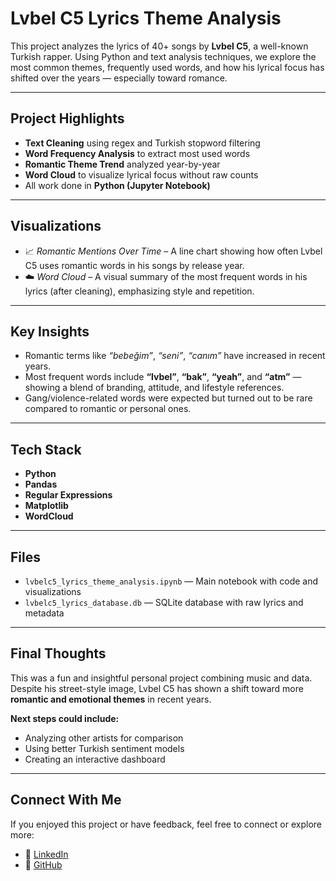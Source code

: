 # Lvbel C5 Lyrics Theme Analysis

This project analyzes the lyrics of 40+ songs by **Lvbel C5**, a well-known Turkish rapper. Using Python and text analysis techniques, we explore the most common themes, frequently used words, and how his lyrical focus has shifted over the years — especially toward romance.

---

## Project Highlights

- **Text Cleaning** using regex and Turkish stopword filtering  
- **Word Frequency Analysis** to extract most used words  
- **Romantic Theme Trend** analyzed year-by-year  
- **Word Cloud** to visualize lyrical focus without raw counts  
- All work done in **Python (Jupyter Notebook)**

---

## Visualizations

- 📈 *Romantic Mentions Over Time* – A line chart showing how often Lvbel C5 uses romantic words in his songs by release year.
- ☁️ *Word Cloud* – A visual summary of the most frequent words in his lyrics (after cleaning), emphasizing style and repetition.

---

## Key Insights

- Romantic terms like *“bebeğim”*, *“seni”*, *“canım”* have increased in recent years.
- Most frequent words include **“lvbel”**, **“bak”**, **“yeah”**, and **“atm”** — showing a blend of branding, attitude, and lifestyle references.
- Gang/violence-related words were expected but turned out to be rare compared to romantic or personal ones.

---

## Tech Stack

- **Python**  
- **Pandas**  
- **Regular Expressions**  
- **Matplotlib**  
- **WordCloud**

---

## Files

- `lvbelc5_lyrics_theme_analysis.ipynb` — Main notebook with code and visualizations  
- `lvbelc5_lyrics_database.db` — SQLite database with raw lyrics and metadata

---

## Final Thoughts

This was a fun and insightful personal project combining music and data. Despite his street-style image, Lvbel C5 has shown a shift toward more **romantic and emotional themes** in recent years.

**Next steps could include:**
- Analyzing other artists for comparison  
- Using better Turkish sentiment models  
- Creating an interactive dashboard

---

## Connect With Me

If you enjoyed this project or have feedback, feel free to connect or explore more:

- 💼 [LinkedIn](https://www.linkedin.com/in/kutay-demir/)
- 🐙 [GitHub](https://github.com/kutaydemir462)

